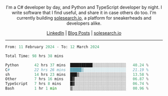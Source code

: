 <p align="center">I'm a C# developer by day, and Python and TypeScript developer by night. I write software that I find useful, and share it in case others do too. I'm currently building <a href="https://solesearch.io">solesearch.io</a>, a platform for sneakerheads and developers alike.</p>
<p align="center">
  <a href="https://www.linkedin.com/in/peter-rauscher">LinkedIn</a>
  |
  <a href="https://dev.to/peterrauscher">Blog Posts</a>
  |
  <a href="https://solesearch.io">solesearch.io</a>
</p>
<hr/>
<!--START_SECTION:waka-->

```python
From: 11 February 2024 - To: 12 March 2024

Total Time: 98 hrs 38 mins

Python       42 hrs 37 mins  ██████████░░░░░░░░░░░░░░░   40.24 %
C#           22 hrs 26 mins  █████▒░░░░░░░░░░░░░░░░░░░   21.19 %
sh           14 hrs 23 mins  ███▒░░░░░░░░░░░░░░░░░░░░░   13.58 %
Other        7 hrs 16 mins   █▓░░░░░░░░░░░░░░░░░░░░░░░   06.87 %
TypeScript   7 hrs 8 mins    █▓░░░░░░░░░░░░░░░░░░░░░░░   06.74 %
Bash         1 hr 1 min      ▒░░░░░░░░░░░░░░░░░░░░░░░░   00.96 %
```

<!--END_SECTION:waka-->
